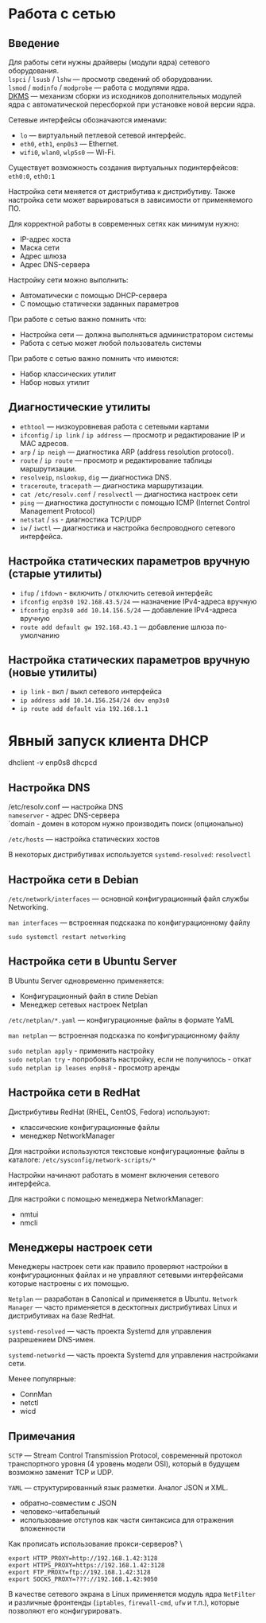 # Работа с сетью

## Введение

Для работы сети нужны драйверы (модули ядра) сетевого оборудования. \
`lspci` / `lsusb` / `lshw` — просмотр сведений об оборудовании. \
`lsmod` / `modinfo` / `modprobe` — работа с модулями ядра. \
[DKMS](https://habr.com/ru/articles/266399/) — механизм сборки из исходников дополнительных модулей ядра с автоматической пересборкой при установке новой версии ядра.

Сетевые интерфейсы обозначаются именами:
- `lo` — виртуальный петлевой сетевой интерфейс.
- `eth0`, `eth1`, `enp0s3` — Ethernet.
- `wifi0`, `wlan0`, `wlp5s0` — Wi-Fi.

Существует возможность создания виртуальных подинтерфейсов: `eth0:0`, `eth0:1`

Настройка сети меняется от дистрибутива к дистрибутиву. Также настройка сети может варьироваться в зависимости от применяемого ПО.

Для корректной работы в современных сетях как минимум нужно:
- IP-адрес хоста
- Маска сети
- Адрес шлюза
- Адрес DNS-сервера

Настройку сети можно выполнить:
- Автоматически с помощью DHCP-сервера
- С помощью статически заданных параметров

При работе с сетью важно помнить что:
- Настройка сети — должна выполняться администратором системы
- Работа с сетью может любой пользователь системы

При работе с сетью важно помнить что имеются:
- Набор классических утилит
- Набор новых утилит

## Диагностические утилиты
- `ethtool` ­— низкоуровневая работа с сетевыми картами
- `ifconfig` / `ip link` / `ip address` — просмотр и редактирование IP и  MAC адресов.
- `arp` / `ip neigh` — диагностика ARP (address resolution protocol).
- `route` / `ip route` — просмотр и редактирование таблицы маршрутизации.
- `resolveip`, `nslookup`, `dig` — диагностика DNS.
- `traceroute`, `tracepath` — диагностика маршрутизации.
- `cat /etc/resolv.conf` / `resolvectl` — диагностика настроек сети
- `ping` — диагностика доступности с помощью ICMP (Internet Control Management Protocol)
- `netstat` / `ss` - диагностика TCP/UDP
- `iw` / `iwctl` ­— диагностика и настройка беспроводного сетевого интерфейса.

## Настройка статических параметров вручную (старые утилиты)
- `ifup` / `ifdown` - включить / отключить сетевой интерфейс
- `ifconfig enp3s0 192.168.43.5/24` — назначение IPv4-адреса вручную
- `ifconfig enp3s0 add 10.14.156.5/24` — добавление IPv4-адреса вручную
- `route add default gw 192.168.43.1` — добавление шлюза по-умолчанию

## Настройка статических параметров вручную (новые утилиты)
- `ip link` - вкл / выкл сетевого интерфейса
- `ip address add 10.14.156.254/24 dev enp3s0`
- `ip route add default via 192.168.1.1`

# Явный запуск клиента DHCP
dhclient -v enp0s8
dhcpcd

## Настройка DNS
/etc/resolv.conf — настройка DNS \
`nameserver` - адрес DNS-сервера \
`domain - домен в котором нужно производить поиск (опционально)

`/etc/hosts` — настройка статических хостов

В некоторых дистрибутивах используется `systemd-resolved`: `resolvectl`

## Настройка сети в Debian

`/etc/network/interfaces` — основной конфигурационный файл службы Networking.

`man interfaces` — встроенная подсказка по конфигурационному файлу

`sudo systemctl restart networking`

## Настройка сети в Ubuntu Server
В Ubuntu Server одновременно применяется:
- Конфигурационный файл в стиле Debian
- Менеджер сетевых настроек Netplan

`/etc/netplan/*.yaml` — конфигурационные файлы в формате YaML

`man netplan` — встроенная подсказка по конфигурационному файлу

`sudo netplan apply` - применить настройку \
`sudo netplan try` - попробовать настройку, если не получилось - откат \
`sudo netplan ip leases enp0s8` - просмотр аренды

## Настройка сети в RedHat

Дистрибутивы RedHat (RHEL, CentOS, Fedora) используют:
- классические конфигурационные файлы
- менеджер NetworkManager

Для настройки используются текстовые конфигурационные файлы в каталоге: `/etc/sysconfig/network-scripts/*`

Настройки начинают работать в момент включения сетевого интерфейса.

Для настройки с помощью менеджера NetworkManager:
- nmtui
- nmcli

## Менеджеры настроек сети

Менеджеры настроек сети как правило проверяют настройки в конфигурационных файлах и не управляют сетевыми интерфейсами которые настроены с их помощью.

`Netplan` — разработан в Canonical и применяется в Ubuntu.
`Network Manager` — часто применяется в десктопных дистрибутивах Linux и дистрибутивах на базе RedHat.

`systemd-resolved` — часть проекта Systemd для управления разрешением DNS-имен.

`systemd-networkd` — часть проекта Systemd для управления настройками сети.

Менее популярные:
- ConnMan
- netctl
- wicd

## Примечания
`SCTP` — Stream Control Transmission Protocol, современный протокол транспортного уровня (4 уровень модели OSI), который в будущем возможно заменит TCP и UDP.

`YAML` — структурированный язык разметки. Аналог JSON и XML.
+ обратно-совместим с JSON
+ человеко-читабельный
+ использование отступов как части синтаксиса для отражения вложенности

Как прописать использование прокси-серверов? \
```
export HTTP_PROXY=http://192.168.1.42:3128
export HTTPS_PROXY=https://192.168.1.42:3128
export FTP_PROXY=ftp://192.168.1.42:3128
export SOCKS_PROXY=???://192.168.1.42:9050
```

В качестве сетевого экрана в Linux применяется модуль ядра `NetFilter` и различные фронтенды (`iptables`, `firewall-cmd`, `ufw` и т.п.), которые позволяют его конфигурировать.
